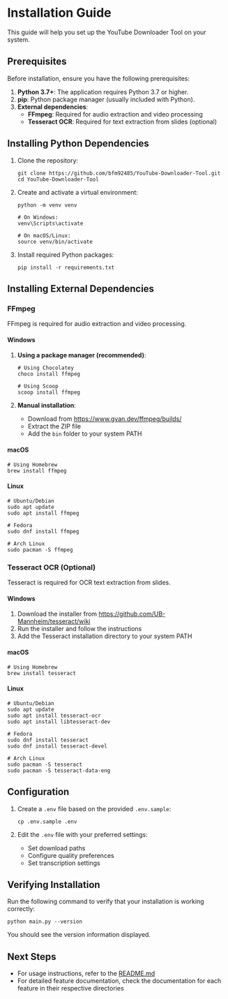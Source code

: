 # Installation Guide

This guide will help you set up the YouTube Downloader Tool on your system.

## Prerequisites

Before installation, ensure you have the following prerequisites:

1. **Python 3.7+**: The application requires Python 3.7 or higher.
2. **pip**: Python package manager (usually included with Python).
3. **External dependencies**:
   - **FFmpeg**: Required for audio extraction and video processing
   - **Tesseract OCR**: Required for text extraction from slides (optional)

## Installing Python Dependencies

1. Clone the repository:
   ```
   git clone https://github.com/bfm92485/YouTube-Downloader-Tool.git
   cd YouTube-Downloader-Tool
   ```

2. Create and activate a virtual environment:
   ```
   python -m venv venv
   
   # On Windows:
   venv\Scripts\activate
   
   # On macOS/Linux:
   source venv/bin/activate
   ```

3. Install required Python packages:
   ```
   pip install -r requirements.txt
   ```

## Installing External Dependencies

### FFmpeg

FFmpeg is required for audio extraction and video processing.

#### Windows

1. **Using a package manager (recommended)**:
   ```
   # Using Chocolatey
   choco install ffmpeg
   
   # Using Scoop
   scoop install ffmpeg
   ```

2. **Manual installation**:
   - Download from https://www.gyan.dev/ffmpeg/builds/
   - Extract the ZIP file
   - Add the `bin` folder to your system PATH

#### macOS

```
# Using Homebrew
brew install ffmpeg
```

#### Linux

```
# Ubuntu/Debian
sudo apt update
sudo apt install ffmpeg

# Fedora
sudo dnf install ffmpeg

# Arch Linux
sudo pacman -S ffmpeg
```

### Tesseract OCR (Optional)

Tesseract is required for OCR text extraction from slides.

#### Windows

1. Download the installer from https://github.com/UB-Mannheim/tesseract/wiki
2. Run the installer and follow the instructions
3. Add the Tesseract installation directory to your system PATH

#### macOS

```
# Using Homebrew
brew install tesseract
```

#### Linux

```
# Ubuntu/Debian
sudo apt update
sudo apt install tesseract-ocr
sudo apt install libtesseract-dev

# Fedora
sudo dnf install tesseract
sudo dnf install tesseract-devel

# Arch Linux
sudo pacman -S tesseract
sudo pacman -S tesseract-data-eng
```

## Configuration

1. Create a `.env` file based on the provided `.env.sample`:
   ```
   cp .env.sample .env
   ```

2. Edit the `.env` file with your preferred settings:
   - Set download paths
   - Configure quality preferences
   - Set transcription settings

## Verifying Installation

Run the following command to verify that your installation is working correctly:

```
python main.py --version
```

You should see the version information displayed.

## Next Steps

- For usage instructions, refer to the [README.md](../README.md)
- For detailed feature documentation, check the documentation for each feature in their respective directories